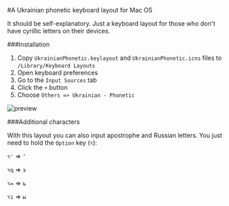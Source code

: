 #A Ukrainian phonetic keyboard layout for Mac OS

It should be self-explanatory. Just a keyboard layout for those who don't have cyrillic letters on their devices.

###Installation

1. Copy `UkrainianPhonetic.keylayout` and `UkrainianPhonetic.icns` files to `/Library/Keyboard Layouts`
2. Open keyboard preferences
3. Go to the `Input Sources` tab
4. Click the `+` button
5. Choose `Others => Ukrainian - Phonetic`

![preview](https://raw.githubusercontent.com/sunabozu/ukrainian-phonetic-keylayout-mac/master/Screen%20Shot%202017-02-07%20at%2011.36.22.png)

###Additional characters

With this layout you can also input apostrophe and Russian letters. You just need to hold the `Option` key (`⌥`):

`⌥'` => `’`

`⌥q` => `э`

`⌥=` => `ъ`

`⌥і` => `ы`

